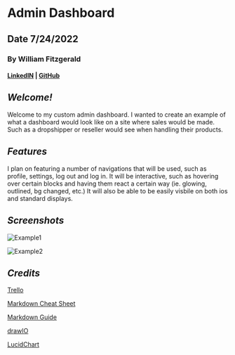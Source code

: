 # Admin Dashboard

## Date 7/24/2022

### By William Fitzgerald

#### [LinkedIN](https://www.linkedin.com/in/william-fitzgerald1/) | [GitHub](https://github.com/willfitz1)

## **_Welcome!_**

Welcome to my custom admin dashboard. I wanted to create an example of what a dashboard would look like on a site where sales would be made. Such as a dropshipper or reseller would see when handling their products.

## **_Features_**

I plan on featuring a number of navigations that will be used, such as profile, settings, log out and log in. It will be interactive, such as hovering over certain blocks and having them react a certain way (ie. glowing, outlined, bg changed, etc.) It will also be able to be easily visbile on both ios and standard displays.

## **_Screenshots_**

![Example1](https://themes.getbootstrap.com/wp-content/uploads/2022/01/clever-admin-dashboard-template-badge-2x.jpg)

![Example2](https://assets.startbootstrap.com/img/screenshots/themes/sb-admin-2.png)

## **_Credits_**

[Trello](https://trello.com/b/AcS6yvMt/dashboard)

[Markdown Cheat Sheet](https://www.markdownguide.org/cheat-sheet/)

[Markdown Guide](https://ia.net/writer/support/general/markdown-guide)

[drawIO](https://drive.google.com/file/d/1f8EtNYmoNLHXHDW9lxpdJ5n1JDt9A5cp/view?usp=sharing)

[LucidChart]()
